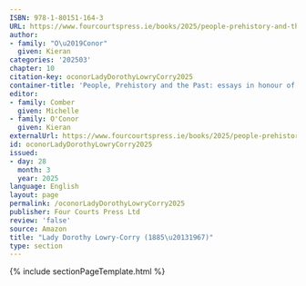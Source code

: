 ```yaml
---
ISBN: 978-1-80151-164-3
URL: https://www.fourcourtspress.ie/books/2025/people-prehistory-and-the-past
author:
- family: "O\u2019Conor"
  given: Kieran
categories: '202503'
chapter: 10
citation-key: oconorLadyDorothyLowryCorry2025
container-title: 'People, Prehistory and the Past: essays in honour of John Waddell'
editor:
- family: Comber
  given: Michelle
- family: O'Conor
  given: Kieran
externalUrl: https://www.fourcourtspress.ie/books/2025/people-prehistory-and-the-past
id: oconorLadyDorothyLowryCorry2025
issued:
- day: 28
  month: 3
  year: 2025
language: English
layout: page
permalink: /oconorLadyDorothyLowryCorry2025
publisher: Four Courts Press Ltd
review: 'false'
source: Amazon
title: "Lady Dorothy Lowry-Corry (1885\u20131967)"
type: section
---
```

{% include sectionPageTemplate.html %}